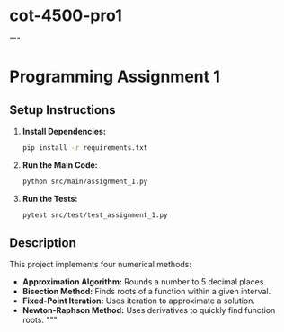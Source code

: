 # cot-4500-pro1
"""
# Programming Assignment 1

## Setup Instructions

1. **Install Dependencies:**
   ```sh
   pip install -r requirements.txt
   ```

2. **Run the Main Code:**
   ```sh
   python src/main/assignment_1.py
   ```

3. **Run the Tests:**
   ```sh
   pytest src/test/test_assignment_1.py
   ```

## Description
This project implements four numerical methods:
- **Approximation Algorithm:** Rounds a number to 5 decimal places.
- **Bisection Method:** Finds roots of a function within a given interval.
- **Fixed-Point Iteration:** Uses iteration to approximate a solution.
- **Newton-Raphson Method:** Uses derivatives to quickly find function roots.
"""
